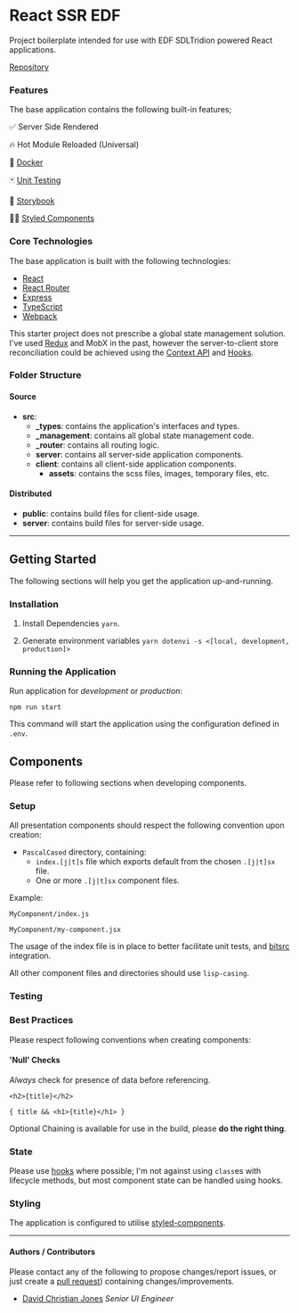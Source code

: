 # React SSR EDF

Project boilerplate intended for use with EDF SDLTridion powered React applications.

[Repository](https://github.com/iamdcj/react-ssr-edf)

### Features

The base application contains the following built-in features;

✅ Server Side Rendered

🔥 Hot Module Reloaded (Universal)

🐳 [Docker](https://docs.docker.com/)

🃏 [Unit Testing](https://jestjs.io/docs/en/getting-started.html)

📕 [Storybook](https://storybook.js.org/)

💅🏻 [Styled Components](https://styled-components.com/)

### Core Technologies

The base application is built with the following technologies:

- [React](https://github.com/facebook/react)
- [React Router](https://reacttraining.com/react-router/web/guides/quick-start)
- [Express](https://expressjs.com/en/4x/api.html)
- [TypeScript](https://www.typescriptlang.org/docs/home.html)
- [Webpack](https://webpack.js.org/guides/)

This starter project does not prescribe a global state management solution. I've used [Redux](https://redux.js.org/) and MobX in the past, however the server-to-client store reconciliation could be achieved using the [Context API](https://reactjs.org/docs/context.html) and [Hooks](https://reactjs.org/docs/hooks-intro.html).

### Folder Structure

#### Source

- **src**:
  - **\_types**: contains the application's interfaces and types.
  - **\_management**: contains all global state management code.
  - **\_router**: contains all routing logic.
  - **server**: contains all server-side application components.
  - **client**: contains all client-side application components.
    - **assets**: contains the scss files, images, temporary files, etc.

#### Distributed

- **public**: contains build files for client-side usage.
- **server**: contains build files for server-side usage.

---

## Getting Started

The following sections will help you get the application up-and-running.

### Installation

1. Install Dependencies `yarn`.

2. Generate environment variables `yarn dotenvi -s <[local, development, production]>`

### Running the Application

Run application for _development_ or _production_:

```
npm run start
```

This command will start the application using the configuration defined in `.env`.

## Components

Please refer to following sections when developing components.

### Setup

All presentation components should respect the following convention upon creation:

- `PascalCased` directory, containing:
  - `index.[j|t]s` file which exports default from the chosen `.[j|t]sx` file.
  - One or more `.[j|t]sx` component files.

Example:

```
MyComponent/index.js
```

```
MyComponent/my-component.jsx
```

The usage of the index file is in place to better facilitate unit tests, and [bitsrc](https://bitsrc.io) integration.

All other component files and directories should use `lisp-casing`.

### Testing

### Best Practices

Please respect following conventions when creating components:

#### 'Null' Checks

_Always_ check for presence of data before referencing.

```
<h2>{title}</h2>
```

```
{ title && <h1>{title}</h1> }
```

Optional Chaining is available for use in the build, please **do the right thing**.

### State

Please use [hooks](https://reactjs.org/docs/hooks-reference.html) where possible; I'm not against using `class`es with lifecycle methods, but most component state can be handled using hooks.

### Styling

The application is configured to utilise [styled-components](https://styled-components.com/).

---

#### Authors / Contributors

Please contact any of the following to propose changes/report issues, or just create a [pull request](https://github.com/iamdcj/react-ssr-edf)) containing changes/improvements.

- [David Christian Jones](https://github.com/iamdcj) _Senior UI Engineer_

